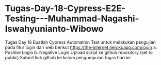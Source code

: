 # Tugas-Day-18-Cypress-E2E-Testing---Muhammad-Nagashi-Iswahyunianto-Wibowo
Tugas Day 18      Buatlah Cypress Automation Test untuk melakukan pengujian pada fitur login dari web berikut     https://the-internet.herokuapp.com/login     a. Positive Login     b. Negative Login  Upload script ke github repository (set to public) Submit link github ke kolom pengumpulan tugas hari ini

